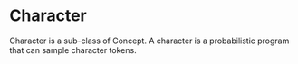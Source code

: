 # Character

Character is a sub-class of Concept. A character is a probabilistic program
that can sample character tokens.
